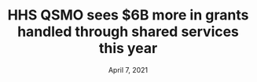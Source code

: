 ---
source: Federal News Radio
link: "https://federalnewsnetwork.com/agency-oversight/2021/04/hhs-qsmo-sees-6b-more-in-grants-handled-through-shared-solutions-this-year/"
title: HHS QSMO sees $6B more in grants handled through shared services this year
date: April 7, 2021

---